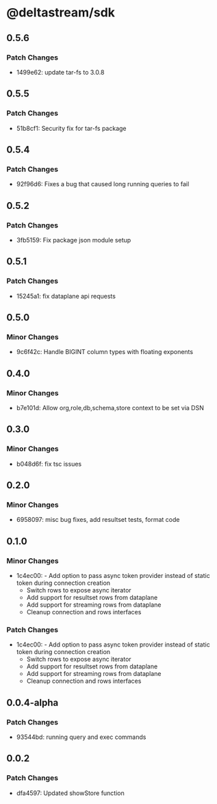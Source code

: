 # @deltastream/sdk

## 0.5.6

### Patch Changes

- 1499e62: update tar-fs to 3.0.8

## 0.5.5

### Patch Changes

- 51b8cf1: Security fix for tar-fs package

## 0.5.4

### Patch Changes

- 92f96d6: Fixes a bug that caused long running queries to fail

## 0.5.2

### Patch Changes

- 3fb5159: Fix package json module setup

## 0.5.1

### Patch Changes

- 15245a1: fix dataplane api requests

## 0.5.0

### Minor Changes

- 9c6f42c: Handle BIGINT column types with floating exponents

## 0.4.0

### Minor Changes

- b7e101d: Allow org,role,db,schema,store context to be set via DSN

## 0.3.0

### Minor Changes

- b048d6f: fix tsc issues

## 0.2.0

### Minor Changes

- 6958097: misc bug fixes, add resultset tests, format code

## 0.1.0

### Minor Changes

- 1c4ec00: - Add option to pass async token provider instead of static token during connection creation
  - Switch rows to expose async iterator
  - Add support for resultset rows from dataplane
  - Add support for streaming rows from dataplane
  - Cleanup connection and rows interfaces

### Patch Changes

- 1c4ec00: - Add option to pass async token provider instead of static token during connection creation
  - Switch rows to expose async iterator
  - Add support for resultset rows from dataplane
  - Add support for streaming rows from dataplane
  - Cleanup connection and rows interfaces

## 0.0.4-alpha

### Patch Changes

- 93544bd: running query and exec commands

## 0.0.2

### Patch Changes

- dfa4597: Updated showStore function
